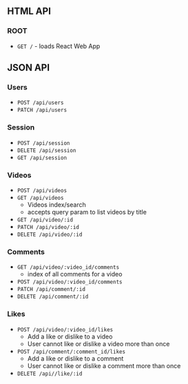 ## HTML API

### ROOT

- `GET /` - loads React Web App

## JSON API

### Users

- `POST /api/users`
- `PATCH /api/users`

### Session

- `POST /api/session`
- `DELETE /api/session`
- `GET /api/session`

### Videos
- `POST /api/videos`
- `GET /api/videos`
  - Videos index/search
  - accepts query param to list videos by title
- `GET /api/video/:id`
- `PATCH /api/video/:id`
- `DELETE /api/video/:id`

### Comments
- `GET /api/video/:video_id/comments`
  - index of all comments for a video
- `POST /api/video/:video_id/comments`
- `PATCH /api/comment/:id`
- `DELETE /api/comment/:id`

### Likes
- `POST /api/video/:video_id/likes`
  - Add a like or dislike to a video
  - User cannot like or dislike a video more than once
- `POST /api/comment/:comment_id/likes`
  - Add a like or dislike to a comment
  - User cannot like or dislike a comment more than once
- `DELETE /api//like/:id`
